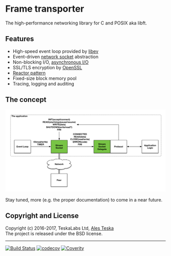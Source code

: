 # Frame transporter

The high-performance networking library for C and POSIX aka libft.

## Features

* High-speed event loop provided by [libev](http://software.schmorp.de/pkg/libev.html)
* Event-driven [network socket](https://en.wikipedia.org/wiki/Network_socket) abstraction
* Non-blocking I/O, [asynchronous I/O](https://en.wikipedia.org/wiki/Asynchronous_I/O)
* SSL/TLS encryption by [OpenSSL](https://www.openssl.org)
* [Reactor pattern](https://en.wikipedia.org/wiki/Reactor_pattern)
* Fixed-size block memory pool
* Tracing, logging and auditing

## The concept

![image](./doc/images/stream_socket.png)  

Stay tuned, more (e.g. the proper documentation) to come in a near future.


## Copyright and License

Copyright (c) 2016-2017, TeskaLabs Ltd, [Ales Teska](https://github.com/ateska)  
The project is released under the BSD license.

---
[![Build Status](https://travis-ci.org/TeskaLabs/Frame-Transporter.svg?branch=master)](https://travis-ci.org/TeskaLabs/Frame-Transporter)
[![codecov](https://codecov.io/gh/TeskaLabs/Frame-Transporter/branch/master/graph/badge.svg)](https://codecov.io/gh/TeskaLabs/Frame-Transporter)
[![Coverity](https://scan.coverity.com/projects/9946/badge.svg)](https://scan.coverity.com/projects/teskalabs-frame_transporter)
